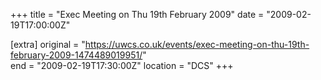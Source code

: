 +++
title = "Exec Meeting on Thu 19th February 2009"
date = "2009-02-19T17:00:00Z"

[extra]
original = "https://uwcs.co.uk/events/exec-meeting-on-thu-19th-february-2009-1474489019951/"    
end = "2009-02-19T17:30:00Z"
location = "DCS"
+++



